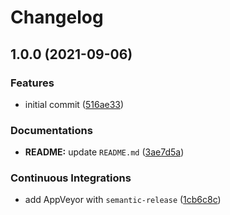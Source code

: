 # Changelog

## 1.0.0 (2021-09-06)


### Features

* initial commit ([516ae33](https://github.com/extra2000/elastic-elasticsearch-pod/commit/516ae338c1b04fd587ad61b23648cfb2f074f8c5))


### Documentations

* **README:** update `README.md` ([3ae7d5a](https://github.com/extra2000/elastic-elasticsearch-pod/commit/3ae7d5a40d452c58e8b9a3cbf53570847d5dd963))


### Continuous Integrations

* add AppVeyor with `semantic-release` ([1cb6c8c](https://github.com/extra2000/elastic-elasticsearch-pod/commit/1cb6c8c77234643189f8c02bec41ed3e83b25518))
